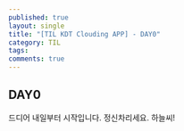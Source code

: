 ```yaml
---
published: true
layout: single
title: "[TIL KDT Clouding APP] - DAY0"
category: TIL
tags:
comments: true
---
```


## DAY0
드디어 내일부터 시작입니다. 
정신차리세요. 하늘씨!